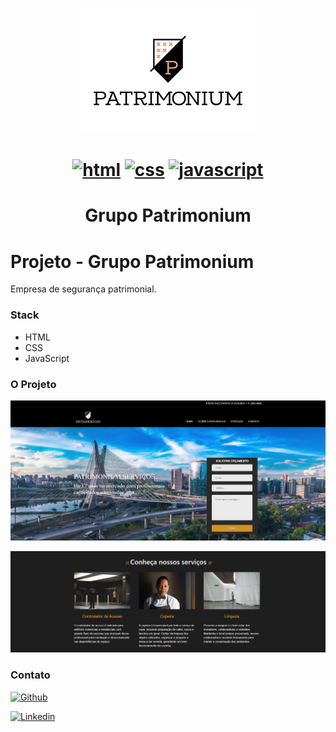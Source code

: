 <p align="center">
<img src="https://github.com/luuanfaria/Grupo-Patrimonium/blob/master/assets/imagens/Logoppng.png" alt="Vagas 3Tecnos">
</p>

<h1 align="center">

 [![html](https://img.icons8.com/color/32/000000/html-5.png)](https://github.com/luuanfaria/luuanfaria) [![css](https://img.icons8.com/nolan/32/css-filetype.png)](https://github.com/luuanfaria/luuanfaria) [![javascript](https://img.icons8.com/color/32/000000/javascript.png)](https://github.com/luuanfaria/luuanfaria)

</h1>
<h1 align="center">Grupo Patrimonium</h1>

# Projeto - Grupo Patrimonium

Empresa de segurança patrimonial.

### Stack

- HTML
- CSS
- JavaScript

### O Projeto

![01 - Patrimonium!](https://github.com/luuanfaria/Grupo-Patrimonium/blob/master/patrimonium.PNG "01 - Patrimonium!")

![02 - Patrimonium!](https://github.com/luuanfaria/Grupo-Patrimonium/blob/master/patrimonium%202.PNG "02 - Patrimonium!")

### Contato

[![Github](https://img.icons8.com/fluent/34/000000/github.png "Github")](https://github.com/luuanfaria/luuanfaria)

[![Linkedin](https://user-images.githubusercontent.com/5139981/92164006-fd997e00-ee0a-11ea-956a-a737ef94ebfd.png "Linkedin")](https://www.linkedin.com/in/luuanfaria/)
